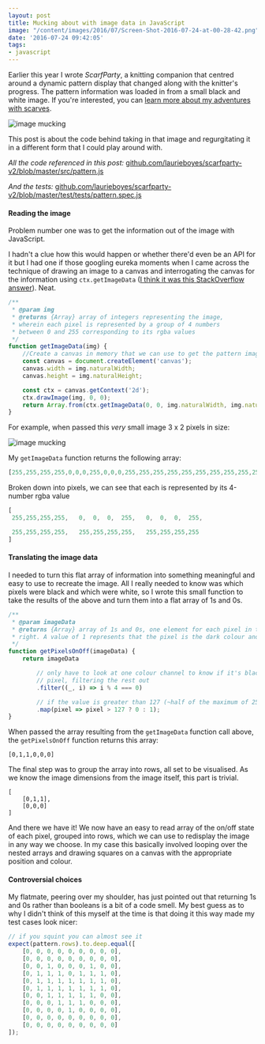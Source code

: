 ```yaml
---
layout: post
title: Mucking about with image data in JavaScript
image: "/content/images/2016/07/Screen-Shot-2016-07-24-at-00-28-42.png"
date: '2016-07-24 09:42:05'
tags:
- javascript
---
```


Earlier this year I wrote _ScarfParty_, a knitting companion that centred around a dynamic pattern display that changed along with the knitter's progress. The pattern information was loaded in from a small black and white image. If you're interested, you can [learn more about my adventures with scarves](/tags.html#the-christmas-fam-scarf).

![image mucking](http://static.lrnk.co.uk/blog-content/playing-with-image-data/image-mucking.png)

This post is about the code behind taking in that image and regurgitating it in a different form that I could play around with.

_All the code referenced in this post:_ [github.com/laurieboyes/scarfparty-v2/blob/master/src/pattern.js](https://github.com/laurieboyes/scarfparty-v2/blob/master/src/pattern.js)

_And the tests:_ [github.com/laurieboyes/scarfparty-v2/blob/master/test/tests/pattern.spec.js](https://github.com/laurieboyes/scarfparty-v2/blob/master/test/tests/pattern.spec.js)

#### Reading the image

Problem number one was to get the information out of the image with JavaScript.

I hadn't a clue how this would happen or whether there'd even be an API for it but I had one if those googling eureka moments when I came across the technique of drawing an image to a canvas and interrogating the canvas for the information using `ctx.getImageData` ([I think it was this StackOverflow answer](http://stackoverflow.com/a/17789253/1841845)). Neat.

```javascript
/**
 * @param img
 * @returns {Array} array of integers representing the image, 
 * wherein each pixel is represented by a group of 4 numbers
 * between 0 and 255 corresponding to its rgba values
 */
function getImageData(img) {
    //Create a canvas in memory that we can use to get the pattern image data
    const canvas = document.createElement('canvas');
    canvas.width = img.naturalWidth;
    canvas.height = img.naturalHeight;

    const ctx = canvas.getContext('2d');
    ctx.drawImage(img, 0, 0);
    return Array.from(ctx.getImageData(0, 0, img.naturalWidth, img.naturalHeight).data);
}
```
<span class="paragraph-space-forcer"></span>
For example, when passed this _very_ small image 3 x 2 pixels in size:

![image mucking](http://static.lrnk.co.uk/blog-content/playing-with-image-data/tiny-image.png)

My `getImageData` function returns the following array:

```javascript
[255,255,255,255,0,0,0,255,0,0,0,255,255,255,255,255,255,255,255,255,255,255,255,255]
```
<span class="paragraph-space-forcer"></span>

Broken down into pixels, we can see that each is represented by its 4-number rgba value

```javascript
[
 255,255,255,255,   0,  0,  0,  255,   0,  0,  0,  255,

 255,255,255,255,   255,255,255,255,   255,255,255,255
]
```

<span class="paragraph-space-forcer"></span>
#### Translating the image data

I needed to turn this flat array of information into something meaningful and easy to use to recreate the image. All I really needed to know was which pixels were black and which were white, so I wrote this small function to take the results of the above and turn them into a flat array of 1s and 0s.

```javascript
/**
 * @param imageData
 * @returns {Array} array of 1s and 0s, one element for each pixel in the pattern, read one row at a time from left to
 * right. A value of 1 represents that the pixel is the dark colour and 0 that it is light
 */
function getPixelsOnOff(imageData) {
    return imageData

        // only have to look at one colour channel to know if it's black or white, so just look at the red of each
        // pixel, filtering the rest out
        .filter((_, i) => i % 4 === 0)

        // if the value is greater than 127 (~half of the maximum of 255) it's light, else it's dark
        .map(pixel => pixel > 127 ? 0 : 1);
}
```
<span class="paragraph-space-forcer"></span>
When passed the array resulting from the `getImageData` function call above, the `getPixelsOnOff` function returns this array:
```
[0,1,1,0,0,0]
```
<span class="paragraph-space-forcer"></span>

The final step was to group the array into rows, all set to be visualised. As we know the image dimensions from the image itself, this part is trivial.

```
[
    [0,1,1],
    [0,0,0]
]
```
<span class="paragraph-space-forcer"></span>

And there we have it! We now have an easy to read array of the on/off state of each pixel, grouped into rows, which we can use to redisplay the image in any way we choose. In my case this basically involved looping over the nested arrays and drawing squares on a canvas with the appropriate position and colour.

#### Controversial choices

My flatmate, peering over my shoulder, has just pointed out that returning 1s and 0s rather than booleans is a bit of a code smell. My best guess as to why I didn't think of this myself at the time is that doing it this way made my test cases look nicer:

```javascript
// if you squint you can almost see it
expect(pattern.rows).to.deep.equal([
	[0, 0, 0, 0, 0, 0, 0, 0, 0],
	[0, 0, 0, 0, 0, 0, 0, 0, 0],
	[0, 0, 1, 0, 0, 0, 1, 0, 0],
	[0, 1, 1, 1, 0, 1, 1, 1, 0],
	[0, 1, 1, 1, 1, 1, 1, 1, 0],
	[0, 1, 1, 1, 1, 1, 1, 1, 0],
	[0, 0, 1, 1, 1, 1, 1, 0, 0],
	[0, 0, 0, 1, 1, 1, 0, 0, 0],
	[0, 0, 0, 0, 1, 0, 0, 0, 0],
	[0, 0, 0, 0, 0, 0, 0, 0, 0],
	[0, 0, 0, 0, 0, 0, 0, 0, 0]
]);
```